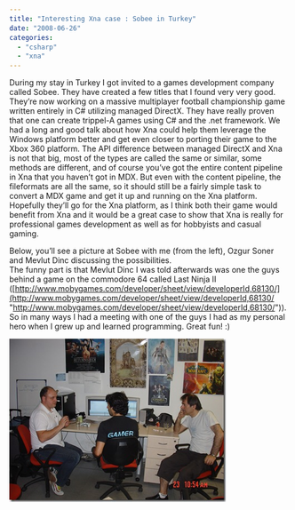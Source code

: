 ```yaml
---
title: "Interesting Xna case : Sobee in Turkey"
date: "2008-06-26"
categories: 
  - "csharp"
  - "xna"
---
```


During my stay in Turkey I got invited to a games development company called Sobee. They have created a few titles that I found very very good. They’re now working on a massive multiplayer football championship game written entirely in C# utilizing managed DirectX. They have really proven that one can create trippel-A games using C# and the .net framework. We had a long and good talk about how Xna could help them leverage the Windows platform better and get even closer to porting their game to the Xbox 360 platform. The API difference between managed DirectX and Xna is not that big, most of the types are called the same or similar, some methods are different, and of course you’ve got the entire content pipeline in Xna that you haven’t got in MDX. But even with the content pipeline, the fileformats are all the same, so it should still be a fairly simple task to convert a MDX game and get it up and running on the Xna platform. Hopefully they’ll go for the Xna platform, as I think both their game would benefit from Xna and it would be a great case to show that Xna is really for professional games development as well as for hobbyists and casual gaming.

Below, you’ll see a picture at Sobee with me (from the left), Ozgur Soner and Mevlut Dinc discussing the possibilities.  
The funny part is that Mevlut Dinc I was told afterwards was one the guys behind a game on the commodore 64 called Last Ninja II ([http://www.mobygames.com/developer/sheet/view/developerId,68130/](http://www.mobygames.com/developer/sheet/view/developerId,68130/ "http://www.mobygames.com/developer/sheet/view/developerId,68130/")). So in many ways I had a meeting with one of the guys I had as my personal hero when I grew up and learned programming. Great fun! :) 

[![DSC04083](images/interestingxnacasesobeeinturkey_13863_dsc04083_thumb1.jpg "DSC04083")](http://localhost:8080/wp-content/2012/07/InterestingXnacaseSobeeinTurkey_13863_DSC04083_2.jpg)
